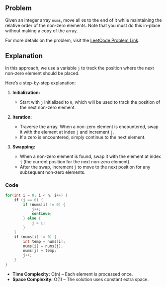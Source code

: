 ## Problem

Given an integer array `nums`, move all `0`s to the end of it while maintaining the relative order of the non-zero elements. Note that you must do this in-place without making a copy of the array.

For more details on the problem, visit the [LeetCode Problem Link](https://leetcode.com/problems/move-zeroes/).

## Explanation

In this approach, we use a variable `j` to track the position where the next non-zero element should be placed. 

Here’s a step-by-step explanation:

1. **Initialization:**
   - Start with `j` initialized to `0`, which will be used to track the position of the next non-zero element.

2. **Iteration:**
   - Traverse the array. When a non-zero element is encountered, swap it with the element at index `j` and increment `j`.
   - If a zero is encountered, simply continue to the next element.

3. **Swapping:**
   - When a non-zero element is found, swap it with the element at index `j` (the current position for the next non-zero element).
   - After the swap, increment `j` to move to the next position for any subsequent non-zero elements.

### Code

```cpp
for(int i = 0; i < n; i++) {
    if (j == 0) {
        if (nums[i] != 0) {
            j++;
            continue;
        } else {
            j = i;
        }
    }
    if (nums[i] != 0) {
        int temp = nums[i];
        nums[i] = nums[j];
        nums[j] = temp;
        j++;
    }
}
```

- **Time Complexity:** O(n) – Each element is processed once.
- **Space Complexity:** O(1) – The solution uses constant extra space.
